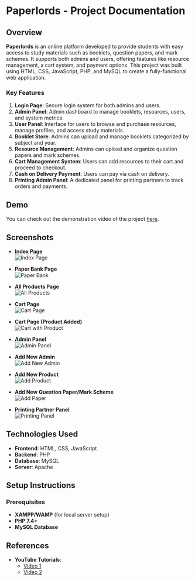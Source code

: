# Paperlords - Project Documentation

## Overview

**Paperlords** is an online platform developed to provide students with easy access to study materials such as booklets, question papers, and mark schemes. It supports both admins and users, offering features like resource management, a cart system, and payment options. This project was built using HTML, CSS, JavaScript, PHP, and MySQL to create a fully-functional web application.

### Key Features

1. **Login Page**: Secure login system for both admins and users.
2. **Admin Panel**: Admin dashboard to manage booklets, resources, users, and system metrics.
3. **User Panel**: Interface for users to browse and purchase resources, manage profiles, and access study materials.
4. **Booklet Store**: Admins can upload and manage booklets categorized by subject and year.
5. **Resource Management**: Admins can upload and organize question papers and mark schemes.
6. **Cart Management System**: Users can add resources to their cart and proceed to checkout.
7. **Cash on Delivery Payment**: Users can pay via cash on delivery.
8. **Printing Admin Panel**: A dedicated panel for printing partners to track orders and payments.

## Demo

You can check out the demonstration video of the project [here](https://youtu.be/__JBln4gK5U).

## Screenshots

- **Index Page**  
  ![Index Page](https://github.com/user-attachments/assets/b7fee067-ef9f-45f3-9938-2f0fe17ec101)  

- **Paper Bank Page**  
  ![Paper Bank](https://github.com/user-attachments/assets/db739b3b-524b-46a6-9516-15e02316d488)  

- **All Products Page**  
  ![All Products]([path/to/screenshot](https://github.com/user-attachments/assets/09a65246-d586-4e9c-a1f1-0c9a9806dbb8))  

- **Cart Page**  
  ![Cart Page](path/to/screenshot)  

- **Cart Page (Product Added)**  
  ![Cart with Product](https://github.com/user-attachments/assets/131fd539-2f99-4833-9586-a5257f256037)  

- **Admin Panel**  
  ![Admin Panel](https://github.com/user-attachments/assets/78f2e5d8-3c1c-4028-b956-145aa91a0eff)  

- **Add New Admin**  
  ![Add New Admin](https://github.com/user-attachments/assets/33bcb490-6b7b-4906-ae45-972f989bd2b9)  

- **Add New Product**  
  ![Add Product](https://github.com/user-attachments/assets/ef92f241-d785-4e5a-ac86-67e5d10acb59)  

- **Add New Question Paper/Mark Scheme**  
  ![Add Paper](https://github.com/user-attachments/assets/29333f35-5041-4161-a064-f5b206c83ebf)  

- **Printing Partner Panel**  
  ![Printing Panel](https://github.com/user-attachments/assets/0c9df4c8-34e9-41c0-9a8d-cb99cef48a2d)

## Technologies Used

- **Frontend**: HTML, CSS, JavaScript
- **Backend**: PHP
- **Database**: MySQL
- **Server**: Apache

## Setup Instructions

### Prerequisites

- **XAMPP/WAMP** (for local server setup)
- **PHP 7.4+**
- **MySQL Database**


## References

- **YouTube Tutorials**:
  - [Video 1](https://youtu.be/rCKtEnsNmeY?si=yYQI5CN7uLBg3phi)
  - [Video 2](https://youtu.be/7_WAwV6ze9A?si=PHUg56ds6Ho-sIgw)


